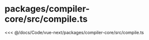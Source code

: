 # packages/compiler-core/src/compile.ts

<<< @/docs/Code/vue-next/packages/compiler-core/src/compile.ts
